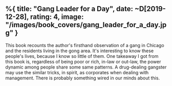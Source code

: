 %{
  title: "Gang Leader for a Day",
  date: ~D[2019-12-28],
  rating: 4,
  image: "/images/book_covers/gang_leader_for_a_day.jpg"
}
---

This book recounts the author's firsthand observation of a gang in Chicago and the residents living in the gong area. It's interesting to know these people's lives, because I know so little of them. One takeaway I got from this book is, regardless of being poor or rich, in-law or out-law, the power dynamic among people share some same patterns. A drug-dealing gangster may use the similar tricks, in spirit, as corporates when dealing with management. There is probably something wired in our minds about this.
